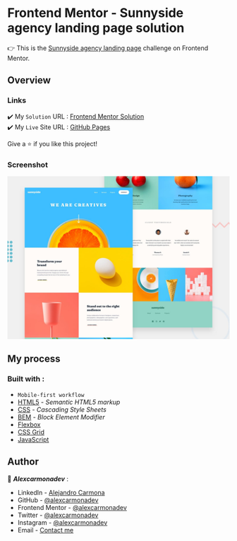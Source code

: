 # Frontend Mentor - Sunnyside agency landing page solution

:point_right: This is the [Sunnyside agency landing page](ahttps://www.frontendmentor.io/challenges/sunnyside-agency-landing-page-7yVs3B6ef) challenge on Frontend Mentor.

## Overview

### Links

:heavy_check_mark: My `Solution` URL : [Frontend Mentor Solution](https://www.frontendmentor.io/solutions/mobile-first-tfQ0g4lVA) </br>
:heavy_check_mark: My `Live` Site URL : [GitHub Pages](https://alexcarmonadev.github.io/fm17_sunnyside_agency_landing_page/)

Give a ⭐️ if you like this project!

### Screenshot

![screenshot of the solution](/design/desktop-preview.jpg)

## My process

### Built with :

- `Mobile-first workflow`
- [HTML5](https://developer.mozilla.org/en-US/docs/Web/HTML) - _Semantic HTML5 markup_
- [CSS](https://developer.mozilla.org/en-US/docs/Web/CSS) - _Cascading Style Sheets_
- [BEM](http://getbem.com/) - _Block Element Modifier_
- [Flexbox](https://developer.mozilla.org/en-US/docs/Web/CSS/CSS_Flexible_Box_Layout/Basic_Concepts_of_Flexbox)
- [CSS Grid](https://developer.mozilla.org/en-US/docs/Web/CSS/CSS_Grid_Layout)
- [JavaScript](https://developer.mozilla.org/en-US/docs/Web/JavaScript)


## Author

:man: **_Alexcarmonadev_** :

- LinkedIn - [Alejandro Carmona](https://www.linkedin.com/in/alejandro-carmona-522339228/)
- GitHub - [@alexcarmonadev](https://github.com/alexcarmonadev)
- Frontend Mentor - [@alexcarmonadev](https://www.frontendmentor.io/profile/alexcarmonadev)
- Twitter - [@alexcarmonadev](https://twitter.com/alexcarmonadev)
- Instagram - [@alexcarmonadev](https://instagram.com/alexcarmonadev)
- Email - [Contact me](mailto:alexcarmonadev@gmail.com)
